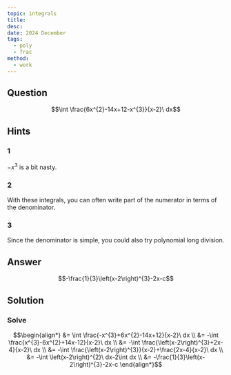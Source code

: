 ```yaml
---
topic: integrals
title: 
desc: 
date: 2024 December
tags:
  - poly
  - frac
method:
  - work
---
```



## Question
```math
\int \frac{6x^{2}-14x+12-x^{3}}{x-2}\ dx
```


## Hints

### 1
$-x^3$ is a bit nasty.

### 2
With these integrals, you can often write part of the numerator in terms of the denominator.

### 3
Since the denominator is simple, you could also try polynomial long division.


## Answer
```math
-\frac{1}{3}\left(x-2\right)^{3}-2x-c
```


## Solution

### Solve
```math
\begin{align*}
  &= \int \frac{-x^{3}+6x^{2}-14x+12}{x-2}\ dx
  \\ &= -\int \frac{x^{3}-6x^{2}+14x-12}{x-2}\ dx
  \\ &= -\int \frac{\left(x-2\right)^{3}+2x-4}{x-2}\ dx
  \\ &= -\int \frac{\left(x-2\right)^{3}}{x-2}+\frac{2x-4}{x-2}\ dx
  \\ &= -\int \left(x-2\right)^{2}\ dx-2\int dx
  \\ &= -\frac{1}{3}\left(x-2\right)^{3}-2x-c
\end{align*}
```
